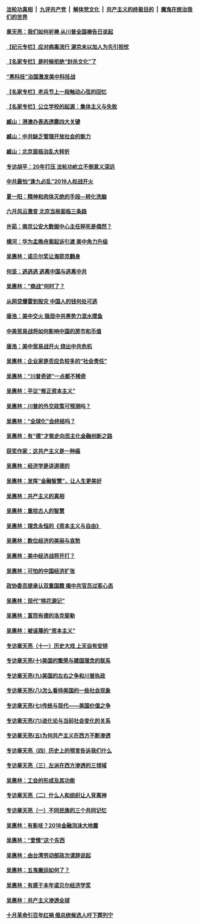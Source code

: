 

####  [法轮功真相](../../../../basic/blob/master/README.md?t=06301731) &nbsp;|&nbsp; [九评共产党](../../../../9ping.md/blob/master/README.md?t=06301731) &nbsp;|&nbsp; [解体党文化](../../../../jtdwh.md/blob/master/README.md?t=06301731)  &nbsp;|&nbsp; [共产主义的终极目的](../../../../gczydzjmd.md/blob/master/README.md?t=06301731) &nbsp;|&nbsp; [魔鬼在统治我们的世界](../../../../mgztzwmdsj.md/blob/master/README.md?t=06301731) 

#### [章天亮：我们如何祈祷 从川普全国祷告日说起](../pages/nsc423/n11944627.md?t=06301731) 

#### [【纪元专栏】应对病毒流行 渥京未以加人为先引担忧](../pages/nsc423/n11875714.md?t=06301731) 

#### [【名家专栏】是时候拒绝“封杀文化”了](../pages/nsc423/n11814093.md?t=06301731) 

#### [“黑科技”治国激发美中科技战](../pages/nsc423/n11638056.md?t=06301731) 

#### [【名家专栏】老兵节上一段触动心弦的回忆](../pages/nsc423/n11646016.md?t=06301731) 

#### [【名家专栏】公立学校的起源：集体主义与失败](../pages/nsc423/n11601833.md?t=06301731) 

#### [臧山：港澳办表态透露四大关键](../pages/nsc423/n11421628.md?t=06301731) 

#### [臧山：中共缺乏管理开放社会的能力](../pages/nsc423/n11407457.md?t=06301731) 

#### [臧山：北京面临治乱大转折](../pages/nsc423/n11406895.md?t=06301731) 

#### [专访胡平：20年打压 法轮功屹立不倒意义深远](../pages/nsc423/n11398800.md?t=06301731) 

#### [中共最怕“逢九必乱”2019人权战开火](../pages/nsc423/n11385248.md?t=06301731) 

#### [夏一阳：精神和肉体灭绝的手段—转化洗脑](../pages/nsc423/n11368250.md?t=06301731) 

#### [六月风云激变 北京当局面临三条路](../pages/nsc423/n11313668.md?t=06301731) 

#### [许茹：南京公安大数据中心主任猝死是偶然？](../pages/nsc423/n11064744.md?t=06301731) 

#### [横河：华为孟晚舟案起诉引渡 美中角力升级](../pages/nsc423/n11027230.md?t=06301731) 

#### [吴惠林：诺贝尔奖让海耶克翻身](../pages/nsc423/n10890049.md?t=06301731) 

#### [何坚：逃逃逃 逃离中国与逃离中共](../pages/nsc423/n10592891.md?t=06301731) 

#### [吴惠林：“商战”何时了？](../pages/nsc423/n10573558.md?t=06301731) 

#### [从网贷爆雷到股灾 中国人的钱何处可逃](../pages/nsc423/n10572800.md?t=06301731) 

#### [唐浩：美中交火 隐现中共黑势力混水摸鱼](../pages/nsc423/n10544040.md?t=06301731) 

#### [中美贸易战将如何影响中国的房市和币值](../pages/nsc423/n10543697.md?t=06301731) 

#### [唐浩：美中贸易战开火 烧出中共危机](../pages/nsc423/n10540126.md?t=06301731) 

#### [吴惠林：企业家是否应负较多的“社会责任”](../pages/nsc423/n10535022.md?t=06301731) 

#### [吴惠林：“川普奇迹”一点都不稀奇](../pages/nsc423/n10512808.md?t=06301731) 

#### [吴惠林：平议“修正资本主义”](../pages/nsc423/n10495724.md?t=06301731) 

#### [吴惠林：川普的外交政策可预测吗？](../pages/nsc423/n10462387.md?t=06301731) 

#### [吴惠林：“全球化”会终结吗？](../pages/nsc423/n10452838.md?t=06301731) 

#### [吴惠林：有“德”才能走向民主化金融创新之路](../pages/nsc423/n10432292.md?t=06301731) 

#### [获奖作家：这共产主义是一种癌](../pages/nsc423/n10431541.md?t=06301731) 

#### [吴惠林：经济学是讲道德的](../pages/nsc423/n10398014.md?t=06301731) 

#### [吴惠林：发挥“金融智慧”，让人生更美好](../pages/nsc423/n10375019.md?t=06301731) 

#### [吴惠林：共产主义的真相](../pages/nsc423/n10351394.md?t=06301731) 

#### [吴惠林：重拾古人的智慧](../pages/nsc423/n10337691.md?t=06301731) 

#### [吴惠林：理念永恒的《资本主义与自由》](../pages/nsc423/n10316274.md?t=06301731) 

#### [吴惠林：数位经济的美丽与哀愁](../pages/nsc423/n10292946.md?t=06301731) 

#### [吴惠林：美中经济战将开打？](../pages/nsc423/n10258825.md?t=06301731) 

#### [吴惠林：可怕的中国经济扩张](../pages/nsc423/n10219147.md?t=06301731) 

#### [政协委员提承认双重国籍 揭中共官员过客心态](../pages/nsc423/n10208809.md?t=06301731) 

#### [吴惠林：现代“桃花源记”](../pages/nsc423/n10185234.md?t=06301731) 

#### [吴惠林：富而有德的洛克斐勒](../pages/nsc423/n10142264.md?t=06301731) 

#### [吴惠林：被诬蔑的“资本主义”](../pages/nsc423/n10124816.md?t=06301731) 

#### [专访章天亮（十一）历史大戏 上天自有安排](../pages/nsc423/n10094905.md?t=06301731) 

#### [专访章天亮(十)美国的繁荣与建国理念的联系](../pages/nsc423/n10094899.md?t=06301731) 

#### [专访章天亮(九)美国的左右之争和川普执政](../pages/nsc423/n10094889.md?t=06301731) 

#### [专访章天亮(八)怎么看待美国的一些社会现象](../pages/nsc423/n10094857.md?t=06301731) 

#### [专访章天亮(七)传统与现代——美国价值之争](../pages/nsc423/n10093140.md?t=06301731) 

#### [专访章天亮(六)进化论与当前社会变化的关系](../pages/nsc423/n10092036.md?t=06301731) 

#### [专访章天亮(五)为何共产主义在西方不断渗透](../pages/nsc423/n10083620.md?t=06301731) 

#### [专访章天亮（四）历史上的预言告诉我们什么](../pages/nsc423/n10083606.md?t=06301731) 

#### [专访章天亮（三）左派在西方渗透的三领域](../pages/nsc423/n10081115.md?t=06301731) 

#### [吴惠林：工会的形成及其功能](../pages/nsc423/n10080633.md?t=06301731) 

#### [专访章天亮（二）什么人和组织让人背离神](../pages/nsc423/n10076637.md?t=06301731) 

#### [专访章天亮（一）不同民族的三个共同记忆](../pages/nsc423/n10074188.md?t=06301731) 

#### [吴惠林：有影呒？2018金融泡沫大地震](../pages/nsc423/n10040534.md?t=06301731) 

#### [吴惠林：“爱情”这个东西](../pages/nsc423/n10019423.md?t=06301731) 

#### [吴惠林：由台湾劳动部政次请辞说起](../pages/nsc423/n9979679.md?t=06301731) 

#### [吴惠林：五鬼搬运如何了？](../pages/nsc423/n9925338.md?t=06301731) 

#### [吴惠林：有感于本年诺贝尔经济学奖](../pages/nsc423/n9871883.md?t=06301731) 

#### [吴惠林：共产主义渗透全球](../pages/nsc423/n9812748.md?t=06301731) 

#### [十月革命引百年红祸 俄总统候选人吁下葬列宁](../pages/nsc423/n9810182.md?t=06301731) 

